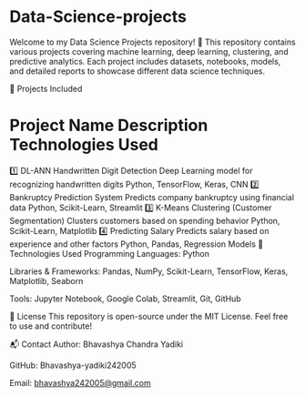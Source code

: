 # Data-Science-projects

Welcome to my Data Science Projects repository! 🚀 This repository contains various projects covering machine learning, deep learning, clustering, and predictive analytics. Each project includes datasets, notebooks, models, and detailed reports to showcase different data science techniques.

📁 Projects Included
#	Project Name	Description	Technologies Used
1️⃣	DL-ANN Handwritten Digit Detection	Deep Learning model for recognizing handwritten digits	Python, TensorFlow, Keras, CNN
2️⃣	Bankruptcy Prediction System	Predicts company bankruptcy using financial data	Python, Scikit-Learn, Streamlit
3️⃣	K-Means Clustering (Customer Segmentation)	Clusters customers based on spending behavior	Python, Scikit-Learn, Matplotlib
4️⃣	Predicting Salary	Predicts salary based on experience and other factors	Python, Pandas, Regression Models
🔧 Technologies Used
Programming Languages: Python

Libraries & Frameworks: Pandas, NumPy, Scikit-Learn, TensorFlow, Keras, Matplotlib, Seaborn

Tools: Jupyter Notebook, Google Colab, Streamlit, Git, GitHub

📜 License
This repository is open-source under the MIT License. Feel free to use and contribute!

📬 Contact
Author: Bhavashya Chandra Yadiki

GitHub: Bhavashya-yadiki242005

Email: bhavashya242005@gmail.com

